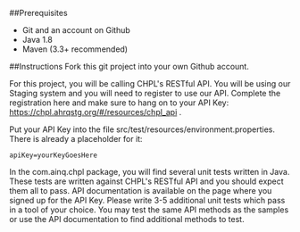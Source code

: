 ##Prerequisites
* Git and an account on Github
* Java 1.8
* Maven (3.3+ recommended)

##Instructions
Fork this git project into your own Github account. 

For this project, you will be calling CHPL's RESTful API. You will be using our Staging system and you will need to register to use our API. Complete the registration here and make sure to hang on to your API Key: https://chpl.ahrqstg.org/#/resources/chpl_api .

Put your API Key into the file src/test/resources/environment.properties. There is already a placeholder for it:

```
apiKey=yourKeyGoesHere
```

In the com.ainq.chpl package, you will find several unit tests written in Java. These tests are written against CHPL's RESTful API and you should expect them all to pass. API documentation is available on the page where you signed up for the API Key. Please write 3-5 additional unit tests which pass in a tool of your choice. You may test the same API methods as the samples or use the API documentation to find additional methods to test.

